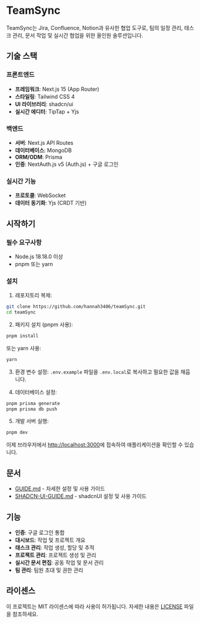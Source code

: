 # TeamSync

TeamSync는 Jira, Confluence, Notion과 유사한 협업 도구로, 팀의 일정 관리, 태스크 관리, 문서 작업 및 실시간 협업을 위한 올인원 솔루션입니다.

## 기술 스택

### 프론트엔드

- **프레임워크**: Next.js 15 (App Router)
- **스타일링**: Tailwind CSS 4
- **UI 라이브러리**: shadcn/ui
- **실시간 에디터**: TipTap + Yjs

### 백엔드

- **서버**: Next.js API Routes
- **데이터베이스**: MongoDB
- **ORM/ODM**: Prisma
- **인증**: NextAuth.js v5 (Auth.js) + 구글 로그인

### 실시간 기능

- **프로토콜**: WebSocket
- **데이터 동기화**: Yjs (CRDT 기반)

## 시작하기

### 필수 요구사항

- Node.js 18.18.0 이상
- pnpm 또는 yarn

### 설치

1. 레포지토리 복제:

```bash
git clone https://github.com/hannah3406/teamSync.git
cd teamSync
```

2. 패키지 설치 (pnpm 사용):

```bash
pnpm install
```

또는 yarn 사용:

```bash
yarn
```

3. 환경 변수 설정:
   `.env.example` 파일을 `.env.local`로 복사하고 필요한 값을 채웁니다.

4. 데이터베이스 설정:

```bash
pnpm prisma generate
pnpm prisma db push
```

5. 개발 서버 실행:

```bash
pnpm dev
```

이제 브라우저에서 [http://localhost:3000](http://localhost:3000)에 접속하여 애플리케이션을 확인할 수 있습니다.

## 문서

- [GUIDE.md](./GUIDE.md) - 자세한 설정 및 사용 가이드
- [SHADCN-UI-GUIDE.md](./SHADCN-UI-GUIDE.md) - shadcnUI 설정 및 사용 가이드

## 기능

- **인증**: 구글 로그인 통합
- **대시보드**: 작업 및 프로젝트 개요
- **태스크 관리**: 작업 생성, 할당 및 추적
- **프로젝트 관리**: 프로젝트 생성 및 관리
- **실시간 문서 편집**: 공동 작업 및 문서 관리
- **팀 관리**: 팀원 초대 및 권한 관리

## 라이센스

이 프로젝트는 MIT 라이센스에 따라 사용이 허가됩니다. 자세한 내용은 [LICENSE](LICENSE) 파일을 참조하세요.
